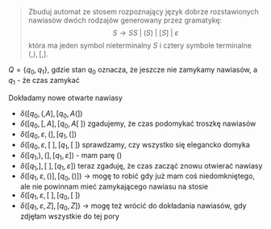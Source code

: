 > Zbuduj automat ze stosem rozpoznający język dobrze rozstawionych nawiasów dwóch rodzajów generowany przez gramatykę:
> $$S\to SS\;|\;(S)\;|\;[S]\;|\;\varepsilon$$
> która ma jeden symbol nieterminalny $S$ i cztery symbole terminalne $(,), [,]$. 

$Q=\{q_0, q_1\}$, gdzie stan $q_0$ oznacza, że jeszcze nie zamykamy nawiasów, a $q_1$ - że czas zamykać

Dokładamy nowe otwarte nawiasy
- $\delta([q_0, (, A], [q_0, A(])$
- $\delta([q_0, [, A], [q_0, A[\;])$ 
zgadujemy, że czas podomykać troszkę nawiasów
- $\delta([q_0, \varepsilon, (], [q_1, (])$
- $\delta([q_0, \varepsilon, [\;], [q_1, [\;])$
sprawdzamy, czy wszystko się elegancko domyka
- $\delta([q_1, ), (], [q_1, \varepsilon])$ - mam parę $()$
- $\delta([q_1, ], [\;], [q_1, \varepsilon])$
teraz zgaduję, że czas zacząć znowu otwierać nawiasy
- $\delta([q_1, \varepsilon, ()], [q_0, ()])$ -> mogę to robić gdy już mam coś niedomkniętego, ale nie powinnam mieć zamykającego nawiasu na stosie
- $\delta([q_1, \varepsilon, [\;], [q_0, [\;])$
- $\delta([q_1, \varepsilon, Z], [q_0, Z])$ -> mogę też wrócić do dokładania nawiasów, gdy zdjęłam wszystkie do tej pory